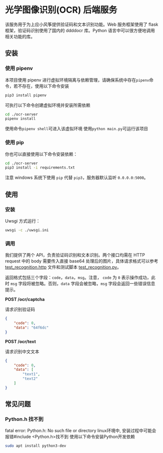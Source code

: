 # 光学图像识别(OCR) 后端服务

该服务用于为上应小风筝提供验证码和文本识别功能。Web 服务框架使用了 flask 框架，验证码识别使用了国内的 ddddocr 库。Python 语言中可以很方便地调用相关功能的库。

## 安装

### 使用 pipenv

本项目使用 pipenv 进行虚拟环境隔离与依赖管理，请确保系统中存在`pipenv`命令，若不存在，使用以下命令安装
```bash
pip3 install pipenv
```

可执行以下命令创建虚拟环境并安装所需依赖
```bash
cd ./ocr-server
pipenv install
```

使用命令`pipenv shell`可进入该虚拟环境
使用`python main.py`可运行该项目

### 使用 pip

你也可以直接使用以下命令安装依赖：
```bash
cd ./ocr-server
pip3 install -i requirements.txt
```
注意 windows 系统下使用 `pip` 代替 `pip3`，服务器默认监听 `0.0.0.0:5000`。


## 使用

### 安装

Uwsgi 方式运行：

```bash
uwsgi -c ./uwsgi.ini
```

### 调用

我们提供了两个 API，负责验证码识别和文本识别。两个接口均需在 HTTP request 中的 body 需要传入直接 base64 处理后的图片，具体请求格式可以参考 [test_recognition.http](./test_recognition.http) 文件和测试脚本 [test_recognition.py](./test_recognition.py)。

返回格式包括三个字段：`code`，`data`，`msg`。注意， `code` 为 `0` 表示操作成功，此时 `msg` 字段将被忽略。否则，`data` 字段会被忽略，`msg` 字段会返回一些错误信息提示。

**POST /ocr/captcha**

请求识别验证码

```json
{
    "code": 0,
    "data": "64f6dc"
}
```

**POST /ocr/text**

请求识别中文文本

```json
{
    "code": 0,
    "data": [
        "text1",
        "text2"
    ]
}
```

## 常见问题

### 
### Python.h 找不到
fatal error: Python.h: No such file or directory
linux环境中, 安装过程中可能会报错#include <Python.h>找不到
使用以下命令安装Python开发依赖
```bash
sudo apt install python3-dev
```